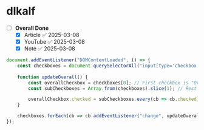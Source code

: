 # dlkalf

- [ ] **Overall Done**
  - [x] Article ✅ 2025-03-08
  - [x] YouTube ✅ 2025-03-08
  - [x] Note ✅ 2025-03-08

```js
document.addEventListener("DOMContentLoaded", () => {
    const checkboxes = document.querySelectorAll("input[type='checkbox']");
    
    function updateOverall() {
        const overallCheckbox = checkboxes[0]; // First checkbox is "Overall Done"
        const subCheckboxes = Array.from(checkboxes).slice(1); // Rest are sub-tasks

        overallCheckbox.checked = subCheckboxes.every(cb => cb.checked);
    }

    checkboxes.forEach(cb => cb.addEventListener("change", updateOverall));
});
```

